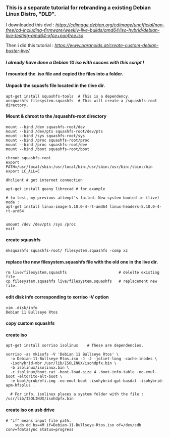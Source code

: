 ### This is a separate tutorial for rebranding a existing Debian Linux Distro, "DLD".

I downloaded this dvd :
*https://cdimage.debian.org/cdimage/unofficial/non-free/cd-including-firmware/weekly-live-builds/amd64/iso-hybrid/debian-live-testing-amd64-xfce+nonfree.iso*

Then i did this tutorial :
*https://www.paranoids.at/create-custom-debian-buster-live/*


#### *I already have done a Debian 10 iso with succes with this script !*


#### I mounted the .iso file and copied the files into a folder. 

#### Unpack the squasfs file located in the /live dir.

	apt-get install squashfs-tools	# This is a dependency.
	unsquashfs filesystem.squashfs  # This will create a /squashfs-root directory.

#### Mount & chroot to the /squashfs-root directory

    mount --bind /dev squashfs-root/dev
    mount --bind /dev/pts squashfs-root/dev/pts
    mount --bind /sys squashfs-root/sys
    mount --bind /proc squashfs-root/proc
    mount --bind /proc squashfs-root/dev
    mount --bind /boot squashfs-root/boot

    chroot squashfs-root
    export PATH=/usr/local/sbin:/usr/local/bin:/usr/sbin:/usr/bin:/sbin:/bin
    export LC_ALL=C

    dhclient # get internet connection

    apt-get install geany librecad # for example
    
    # to test, my previous attempt's failed. New system booted in (live) mode :
    apt-get install linux-image-5.10.0-4-rt-amd64 linux-headers-5.10.0-4-rt-ard64


    umount /dev /dev/pts /sys /proc
    exit

#### create squashfs
    mksquashfs squashfs-root/ filesystem.squashfs -comp xz

#### replace the new filesystem.squashfs file with the old one in the live dir.
    rm live/filesystem.squashfs                       # delelte existing file
    cp filesystem.squashfs live/filesystem.squashfs   # replacement new file.
    
#### edit disk info corresponding to xorriso -V option
    vim .disk/info
    Debian 11 Bullseye Rtos
    
#### copy custom squashfs
    

#### create iso
    apt-get install xorriso isolinux	# These are dependencies.

    xorriso -as mkisofs -V 'Debian 11 Bullseye Rtos' \
      -o Debian-11-Bullseye-Rtos.iso -J -J -joliet-long -cache-inodes \
      -isohybrid-mbr /usr/lib/ISOLINUX/isohdpfx.bin \
      -b isolinux/isolinux.bin \
      -c isolinux/boot.cat -boot-load-size 4 -boot-info-table -no-emul-boot -eltorito-alt-boot \
      -e boot/grub/efi.img -no-emul-boot -isohybrid-gpt-basdat -isohybrid-apm-hfsplus .

      # For info, isolinux places a system folder with the file : /usr/lib/ISOLINUX/isohdpfx.bin
      
#### create iso on usb drive
	# "if" means input file path.
    	sudo dd bs=4M if=Debian-11-Bullseye-Rtos.iso of=/dev/sdb conv=fdatasync status=progress
		
      
